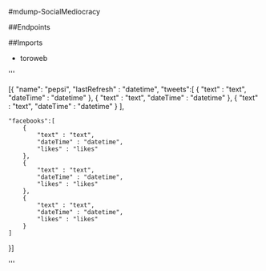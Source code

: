 #mdump-SocialMediocracy

##Endpoints

##Imports
- toroweb

'''

[{
    "name": "pepsi",
    "lastRefresh" : "datetime",
    "tweets":[
        {
            "text" : "text",
            "dateTime" : "datetime"
        },
        {
            "text" : "text",
            "dateTime" : "datetime"
        },
        {
            "text" : "text",
            "dateTime" : "datetime"
        }
    ],
    
    "facebooks":[
        {
            "text" : "text",
            "dateTime" : "datetime",
            "likes" : "likes"
        },
        {
            "text" : "text",
            "dateTime" : "datetime",
            "likes" : "likes"
        },
        {
            "text" : "text",
            "dateTime" : "datetime",
            "likes" : "likes"
        }  
    ]
}]


'''
